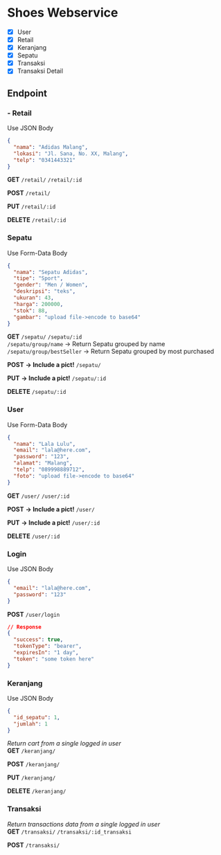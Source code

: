 # Shoes Webservice

- [x] User
- [x] Retail
- [x] Keranjang
- [x] Sepatu
- [x] Transaksi
- [x] Transaksi Detail

## Endpoint

### - Retail

Use JSON Body

```json
{
  "nama": "Adidas Malang",
  "lokasi": "Jl. Sana, No. XX, Malang",
  "telp": "0341443321"
}
```

**GET**
`/retail/`
`/retail/:id`

**POST**
`/retail/`

**PUT**
`/retail/:id`

**DELETE**
`/retail/:id`

### Sepatu

Use Form-Data Body

```json
{
  "nama": "Sepatu Adidas",
  "tipe": "Sport",
  "gender": "Men / Women",
  "deskripsi": "teks",
  "ukuran": 43,
  "harga": 200000,
  "stok": 88,
  "gambar": "upload file->encode to base64"
}
```

**GET**
`/sepatu/`
`/sepatu/:id`  
`/sepatu/group/name` -> Return Sepatu grouped by name  
`/sepatu/group/bestSeller` -> Return Sepatu grouped by most purchased

**POST** **-> Include a pict!**
`/sepatu/`

**PUT** **-> Include a pict!**
`/sepatu/:id`

**DELETE**
`/sepatu/:id`

### User

Use Form-Data Body

```json
{
  "nama": "Lala Lulu",
  "email": "lala@here.com",
  "password": "123",
  "alamat": "Malang",
  "telp": "089998889712",
  "foto": "upload file->encode to base64"
}
```

**GET**
`/user/`
`/user/:id`

**POST** **-> Include a pict!**
`/user/`

**PUT** **-> Include a pict!**
`/user/:id`

**DELETE**
`/user/:id`

### Login

Use JSON Body

```json
{
  "email": "lala@here.com",
  "password": "123"
}
```

**POST**
`/user/login`

```json
// Response
{
  "success": true,
  "tokenType": "bearer",
  "expiresIn": "1 day",
  "token": "some token here"
}
```

### Keranjang

Use JSON Body

```json
{
  "id_sepatu": 1,
  "jumlah": 1
}
```

_Return cart from a single logged in user_  
**GET**
`/keranjang/`

**POST**
`/keranjang/`

**PUT**
`/keranjang/`

**DELETE**
`/keranjang/`

### Transaksi

_Return transactions data from a single logged in user_  
**GET**
`/transaksi/`
`/transaksi/:id_transaksi`

**POST**
`/transaksi/`
